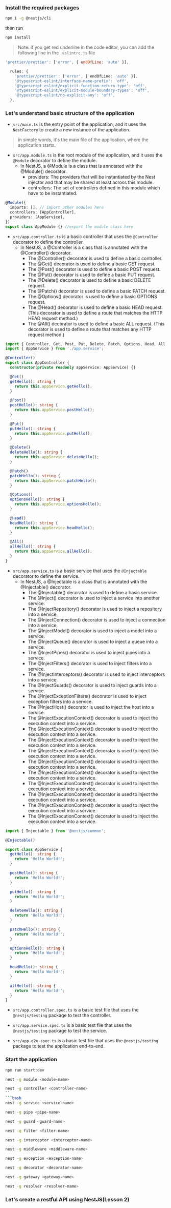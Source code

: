 ### Install the required packages
```bash
npm i -g @nestjs/cli
```
then run
```bash
npm install
```
> Note: if you get red underline in the code editor, you can add the following line in the `.eslintrc.js` file
```js
'prettier/prettier': ['error', { endOfLine: 'auto' }],
```
```ts
  rules: {
    'prettier/prettier': ['error', { endOfLine: 'auto' }],
    '@typescript-eslint/interface-name-prefix': 'off',
    '@typescript-eslint/explicit-function-return-type': 'off',
    '@typescript-eslint/explicit-module-boundary-types': 'off',
    '@typescript-eslint/no-explicit-any': 'off',
  },
```

### Let's understand basic structure of the application

- `src/main.ts` is the entry point of the application, and it uses the `NestFactory` to create a new instance of the application.
 > in simple words, it's the main file of the application, where the application starts.

- `src/app.module.ts` is the root module of the application, and it uses the `@Module` decorator to define the module.
   - In NestJS, a @Module is a class that is annotated with the @Module() decorator.
     - providers: The providers that will be instantiated by the Nest injector and that may be shared at least across this module.
     - controllers: The set of controllers defined in this module which have to be instantiated.
   
```ts
@Module({
  imports: [], // import other modules here
  controllers: [AppController],
  providers: [AppService],
})
export class AppModule {} //export the module class here
```
- `src/app.controller.ts` is a basic controller that uses the `@Controller` decorator to define the controller.
  - In NestJS, a @Controller is a class that is annotated with the @Controller() decorator.
    - The @Controller() decorator is used to define a basic controller.
    - The @Get() decorator is used to define a basic GET request.
    - The @Post() decorator is used to define a basic POST request.
    - The @Put() decorator is used to define a basic PUT request.
    - The @Delete() decorator is used to define a basic DELETE request.
    - The @Patch() decorator is used to define a basic PATCH request.
    - The @Options() decorator is used to define a basic OPTIONS request.
    - The @Head() decorator is used to define a basic HEAD request. (This decorator is used to define a route that matches the HTTP HEAD request method.)
    - The @All() decorator is used to define a basic ALL request. (This decorator is used to define a route that matches any HTTP request method.)

```ts
import { Controller, Get, Post, Put, Delete, Patch, Options, Head, All } from '@nestjs/common';
import { AppService } from './app.service';

@Controller()
export class AppController {
  constructor(private readonly appService: AppService) {}

  @Get()
  getHello(): string {
    return this.appService.getHello();
  }

  @Post()
  postHello(): string {
    return this.appService.postHello();
  }

  @Put()
  putHello(): string {
    return this.appService.putHello();
  }

  @Delete()
  deleteHello(): string {
    return this.appService.deleteHello();
  }

  @Patch()
  patchHello(): string {
    return this.appService.patchHello();
  }

  @Options()
  optionsHello(): string {
    return this.appService.optionsHello();
  }

  @Head()
  headHello(): string {
    return this.appService.headHello();
  }

  @All()
  allHello(): string {
    return this.appService.allHello();
  }
}

```

- `src/app.service.ts` is a basic service that uses the `@Injectable` decorator to define the service.
  - In NestJS, a @Injectable is a class that is annotated with the @Injectable() decorator.
    - The @Injectable() decorator is used to define a basic service.
    - The @Inject() decorator is used to inject a service into another service.
    - The @InjectRepository() decorator is used to inject a repository into a service.
    - The @InjectConnection() decorator is used to inject a connection into a service.
    - The @InjectModel() decorator is used to inject a model into a service.
    - The @InjectQueue() decorator is used to inject a queue into a service.
    - The @InjectPipes() decorator is used to inject pipes into a service.
    - The @InjectFilters() decorator is used to inject filters into a service.
    - The @InjectInterceptors() decorator is used to inject interceptors into a service.
    - The @InjectGuards() decorator is used to inject guards into a service.
    - The @InjectExceptionFilters() decorator is used to inject exception filters into a service.
    - The @InjectHost() decorator is used to inject the host into a service.
    - The @InjectExecutionContext() decorator is used to inject the execution context into a service.
    - The @InjectExecutionContext() decorator is used to inject the execution context into a service.
    - The @InjectExecutionContext() decorator is used to inject the execution context into a service.
    - The @InjectExecutionContext() decorator is used to inject the execution context into a service.
    - The @InjectExecutionContext() decorator is used to inject the execution context into a service.
    - The @InjectExecutionContext() decorator is used to inject the execution context into a service.
    - The @InjectExecutionContext() decorator is used to inject the execution context into a service.
    - The @InjectExecutionContext() decorator is used to inject the execution context into a service.
    - The @InjectExecutionContext() decorator is used to inject the execution context into a service.
    - The @InjectExecutionContext() decorator is used to inject the execution context into a service.

```ts
import { Injectable } from '@nestjs/common';

@Injectable()  

export class AppService {
  getHello(): string {
    return 'Hello World!';
  }

  postHello(): string {
    return 'Hello World!';
  }

  putHello(): string {
    return 'Hello World!';
  }

  deleteHello(): string {
    return 'Hello World!';
  }

  patchHello(): string {
    return 'Hello World!';
  }

  optionsHello(): string {
    return 'Hello World!';
  }

  headHello(): string {
    return 'Hello World!';
  }

  allHello(): string {
    return 'Hello World!';
  }
}

```

- `src/app.controller.spec.ts` is a basic test file that uses the `@nestjs/testing` package to test the controller.

- `src/app.service.spec.ts` is a basic test file that uses the `@nestjs/testing` package to test the service.

- `src/app.e2e-spec.ts` is a basic test file that uses the `@nestjs/testing` package to test the application end-to-end.

### Start the application
```bash
npm run start:dev
```

```bash
nest -g module <module-name>
```
```bash
nest -g controller <controller-name>
``
```bash
nest -g service <service-name>
```
```bash
nest -g pipe <pipe-name>
```
```bash
nest -g guard <guard-name>
```
```bash
nest -g filter <filter-name>
```
```bash
nest -g interceptor <interceptor-name>
```
```bash
nest -g middleware <middleware-name>
```
```bash
nest -g exception <exception-name>
```
```bash
nest -g decorator <decorator-name>
```
```bash
nest -g gateway <gateway-name>
```
```bash
nest -g resolver <resolver-name>
```

### Let's create a restful API using NestJS(Lesson 2)
```bash
